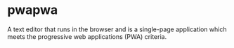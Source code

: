 # pwapwa
A text editor that runs in the browser and is a single-page application which meets the progressive web applications (PWA) criteria.
